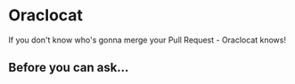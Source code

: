 # Oraclocat

If you don't know who's gonna merge your Pull Request - Oraclocat knows!

## Before you can ask...
